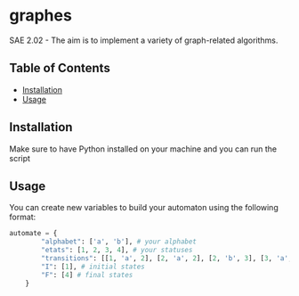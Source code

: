 # graphes
SAE 2.02 - The aim is to implement a variety of graph-related algorithms.

## Table of Contents

- [Installation](#installation)
- [Usage](#usage)

## Installation

Make sure to have Python installed on your machine and you can run the script

## Usage
You can create new variables to build your automaton using the following format:
```py
automate = {
        "alphabet": ['a', 'b'], # your alphabet
        "etats": [1, 2, 3, 4], # your statuses
        "transitions": [[1, 'a', 2], [2, 'a', 2], [2, 'b', 3], [3, 'a', 4]], # your states [start state, 'letter', end state]...
        "I": [1], # initial states
        "F": [4] # final states
    } 
